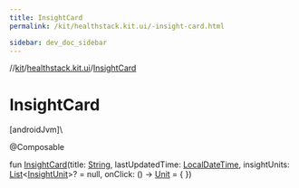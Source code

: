 ```yaml
---
title: InsightCard
permalink: /kit/healthstack.kit.ui/-insight-card.html

sidebar: dev_doc_sidebar
---
```

//[kit](../../kit.html)/[healthstack.kit.ui](index.html)/[InsightCard](-insight-card.html)



# InsightCard



[androidJvm]\




@Composable



fun [InsightCard](-insight-card.html)(title: [String](https://kotlinlang.org/api/latest/jvm/stdlib/kotlin/-string/index.html), lastUpdatedTime: [LocalDateTime](https://developer.android.com/reference/kotlin/java/time/LocalDateTime.html), insightUnits: [List](https://kotlinlang.org/api/latest/jvm/stdlib/kotlin.collections/-list/index.html)&lt;[InsightUnit](-insight-unit/index.html)&gt;? = null, onClick: () -&gt; [Unit](https://kotlinlang.org/api/latest/jvm/stdlib/kotlin/-unit/index.html) = { })




